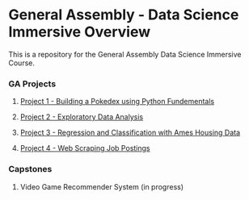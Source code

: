 # General Assembly - Data Science Immersive Overview

This is a repository for the General Assembly Data Science Immersive Course. 

### GA Projects
1. [Project 1 - Building a Pokedex using Python Fundementals](https://github.com/samdarmali/GA-DSI-6/blob/master/GA_Project_1/project-1-v2-final-code.ipynb)

2. [Project 2 - Exploratory Data Analysis](https://github.com/samdarmali/GA-DSI-6/blob/master/GA_Project_2/project-02-v2-final-code.ipynb)

3. [Project 3 - Regression and Classification with Ames Housing Data](https://github.com/samdarmali/GA-DSI-6/blob/master/GA_Project_3/project-03-v4.ipynb)

4. [Project 4 - Web Scraping Job Postings](https://github.com/samdarmali/GA-DSI-6/blob/master/GA_Project_4/project_4_v3.ipynb)

### Capstones
1. Video Game Recommender System (in progress)
